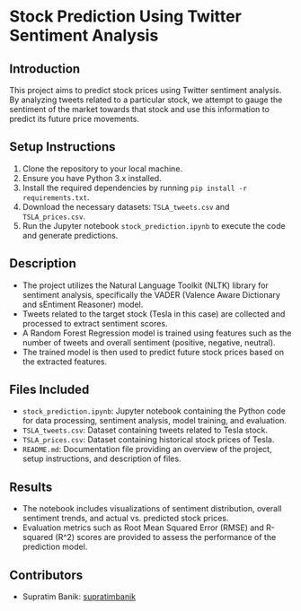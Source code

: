 # Stock Prediction Using Twitter Sentiment Analysis

## Introduction
This project aims to predict stock prices using Twitter sentiment analysis. By analyzing tweets related to a particular stock, we attempt to gauge the sentiment of the market towards that stock and use this information to predict its future price movements.

## Setup Instructions
1. Clone the repository to your local machine.
2. Ensure you have Python 3.x installed.
3. Install the required dependencies by running `pip install -r requirements.txt`.
4. Download the necessary datasets: `TSLA_tweets.csv` and `TSLA_prices.csv`.
5. Run the Jupyter notebook `stock_prediction.ipynb` to execute the code and generate predictions.

## Description
- The project utilizes the Natural Language Toolkit (NLTK) library for sentiment analysis, specifically the VADER (Valence Aware Dictionary and sEntiment Reasoner) model.
- Tweets related to the target stock (Tesla in this case) are collected and processed to extract sentiment scores.
- A Random Forest Regression model is trained using features such as the number of tweets and overall sentiment (positive, negative, neutral).
- The trained model is then used to predict future stock prices based on the extracted features.

## Files Included
- `stock_prediction.ipynb`: Jupyter notebook containing the Python code for data processing, sentiment analysis, model training, and evaluation.
- `TSLA_tweets.csv`: Dataset containing tweets related to Tesla stock.
- `TSLA_prices.csv`: Dataset containing historical stock prices of Tesla.
- `README.md`: Documentation file providing an overview of the project, setup instructions, and description of files.

## Results
- The notebook includes visualizations of sentiment distribution, overall sentiment trends, and actual vs. predicted stock prices.
- Evaluation metrics such as Root Mean Squared Error (RMSE) and R-squared (R^2) scores are provided to assess the performance of the prediction model.

## Contributors
- Supratim Banik: [supratimbanik](https://github.com/supratimbanik)


